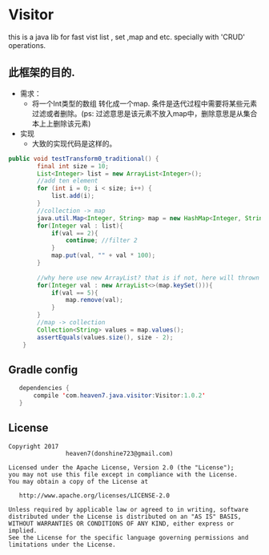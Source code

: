 # Visitorthis is a java lib for fast vist list , set ,map and etc. specially with 'CRUD' operations.## 此框架的目的.* 需求：      - 将一个Int类型的数组 转化成一个map. 条件是迭代过程中需要将某些元素过滤或者删除。(ps: 过滤意思是该元素不放入map中，删除意思是从集合本上上删除该元素)* 实现     - 大致的实现代码是这样的。``` javapublic void testTransform0_traditional() {		final int size = 10;		List<Integer> list = new ArrayList<Integer>();		//add ten element		for (int i = 0; i < size; i++) {			list.add(i);		}		//collection -> map		java.util.Map<Integer, String> map = new HashMap<Integer, String>();		for(Integer val : list){			if(val == 2){				continue; //filter 2			}			map.put(val, "" + val * 100);		}				//why here use new ArrayList? that is if not, here will thrown concurrent exception.		for(Integer val : new ArrayList<>(map.keySet())){			if(val == 5){				map.remove(val);			}		}		//map -> collection		Collection<String> values = map.values();		assertEquals(values.size(), size - 2);	}```## Gradle config```java   dependencies {       compile 'com.heaven7.java.visitor:Visitor:1.0.2'   }```## License    Copyright 2017                      heaven7(donshine723@gmail.com)    Licensed under the Apache License, Version 2.0 (the "License");    you may not use this file except in compliance with the License.    You may obtain a copy of the License at       http://www.apache.org/licenses/LICENSE-2.0    Unless required by applicable law or agreed to in writing, software    distributed under the License is distributed on an "AS IS" BASIS,    WITHOUT WARRANTIES OR CONDITIONS OF ANY KIND, either express or implied.    See the License for the specific language governing permissions and    limitations under the License.